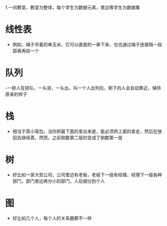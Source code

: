 1.一间教室，教室为整体，每个学生为数据元素，里边等学生为数据集

# 线性表
- 例如，绳子吊着的串玉米，它可以直直的一串下来，也也通过绳子连接隔一段距离再挂一个

# 队列
-一排人在排队，一头进，一头出，叫一个人出列后，剩下的人会自动靠近，保持原来的样子

# 栈
- 相当于蒸小笼包，当你把最下面的拿出来是，能必须把上面的拿走，然后在放回去继续蒸，然而，之前倒数第二层的变成了倒数第一层

# 树
- 好比如一家大型公司，公司里边有老板，老板下一级有经理，经理下一级各种部门，部门里边再分小的部门，人后细分到个人

# 图
- 好比如几个人，每个人的关系圈都不一样


